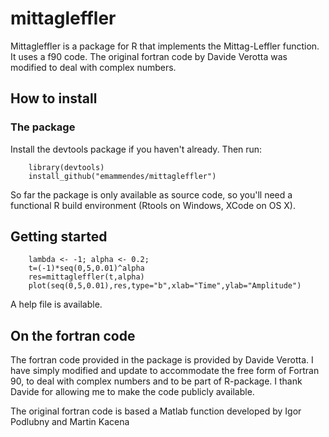 # mittagleffler
Mittagleffler is a package for R that implements the Mittag-Leffler function. It uses a f90 code. The original fortran code by Davide Verotta was modified to deal with complex numbers.

## How to install

### The package

Install the devtools package if you haven't already. Then run:

        library(devtools)
        install_github("emammendes/mittagleffler")

So far the package is only available as source code, so you'll need a functional R build environment (Rtools on Windows, XCode on OS X). 

## Getting started 

        lambda <- -1; alpha <- 0.2; 
        t=(-1)*seq(0,5,0.01)^alpha
        res=mittagleffler(t,alpha)
        plot(seq(0,5,0.01),res,type="b",xlab="Time",ylab="Amplitude")

A help file is available.

## On the fortran code

The fortran code provided in the package is provided by Davide Verotta.  I have simply modified and update to accommodate the free form of Fortran 90, to deal with complex numbers and to be part of R-package.   I thank Davide for allowing me to make the code publicly available.

The original fortran code is based a Matlab function developed by Igor Podlubny and Martin Kacena
